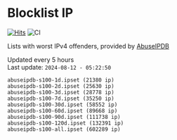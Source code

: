 # Blocklist IP

[![Hits](https://hits.seeyoufarm.com/api/count/incr/badge.svg?url=https%3A%2F%2Fgithub.com%2Fborestad%2Fblocklist-ip%2F&count_bg=%2379C83D&title_bg=%23555555&icon=&icon_color=%23E7E7E7&title=hits&edge_flat=false)](https://hits.seeyoufarm.com)  ![CI](https://img.shields.io/github/workflow/status/borestad/blocklist-ip/CI?style=flat-square)

Lists with worst IPv4 offenders, provided by [AbuseIPDB](https://www.abuseipdb.com/)

<!-- FOOTER-PLACEHOLDER -->
Updated every 5 hours<br>
Last update: `2024-08-12 - 05:22:50`
```
abuseipdb-s100-1d.ipset (21380 ip)
abuseipdb-s100-2d.ipset (25630 ip)
abuseipdb-s100-3d.ipset (28778 ip)
abuseipdb-s100-7d.ipset (35250 ip)
abuseipdb-s100-30d.ipset (58552 ip)
abuseipdb-s100-60d.ipset (89668 ip)
abuseipdb-s100-90d.ipset (111738 ip)
abuseipdb-s100-120d.ipset (132391 ip)
abuseipdb-s100-all.ipset (602289 ip)
```
